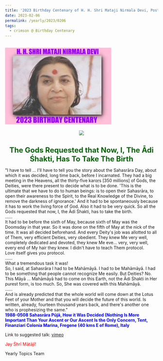 ```yaml
---
title: '2023 Birthday Centenary of H. H. Shri Mataji Nirmala Devi, Post 4'
date: 2023-02-06
permalink: /yearly/2023/0206
tags:
  - crimson @ Birthday Centenary
---
```


<br>
<div style="text-align: left"><img src="/images/100Years.jpg" width="350" /></div><br>

<div style="text-align: center"><img src="https://pub-1e517d8c73a64c9c82977d676b1fff72.r2.dev/image1109_Balwant_Kumbhojkar_Collection.jpg" /></div>

<br>
<p style="color:DarkGreen; text-align:center">
<font size="+2"><b>The Gods Requested that Now, I, The Ādi Śhakti, Has To Take The Birth</b><br></font>
</p>

<p>
"I have to tell ... I'll have to tell you the story about the Sahasrāra Day, about which it was decided, long time back, before I incarnated. They had a big meeting in the Heavens, all the thirty-five karoṛs [350 millions] of Gods, the Deities, were there present to decide what is to be done. 'This is the ultimate that we have to do to human beings: is to open their Sahasrāra, to open their awareness to the Spirit, to the Real Knowledge of the Divine, to remove the darkness of ignorance.' And it had to be spontaneously because it has to work the living force of God. Also it had to be very quick. So all the Gods requested that now, I, the Ādi Śhakti, has to take the birth.<br>
......<br>
It had to be before the sixth of May, because sixth of May was the Doomsday in that year. So it was done on the fifth of May at the nick of the time. It was all decided beforehand. And every Deity's job was allotted to all of Them, very efficient Deities, very obedient. They knew Me very well, completely dedicated and devoted, they knew Me eve... very, very well, every end of My hair they knew. I didn't have to teach Them protocol.<br>
Love itself gives you protocol.<br>
......<br>
What a tremendous task it was!<br>
So, I said, at Sahasrāra I had to be Mahāmāyā. I had to be Mahāmāyā. I had to be something that people cannot recognize Me easily. But Deities? No. This Māyā ... Mahāmāyā had to come on this Earth, not the Ādi Śhakti in Her purest form, is too much. So, She was covered with this Mahāmāyā.<br> 
......<br>
And is already predicted that the whole world will come down at the Lotus Feet of your Mother and that you will decide the future of this world. Is written, already, fourteen thousand years back, and there's another one who is prophesizing the same."<br>
<font color="blue"><b>1988-0508 Sahasrāra Pūjā, How it Was Decided (Nothing Is More Important Than Your Ascent or Our Ascent Is the Only Concern, Tent, Finanziari Colonia Marina, Fregene (40 kms E of Rome), Italy</b></font><br>
</p>

Link to suggested talk: <a href="https://vimeo.com/568853318"> vimeo </a><br>

<p style="color:red;">Jay Śhrī Mātājī!<br></p>

<p>Yearly Topics Team</p>